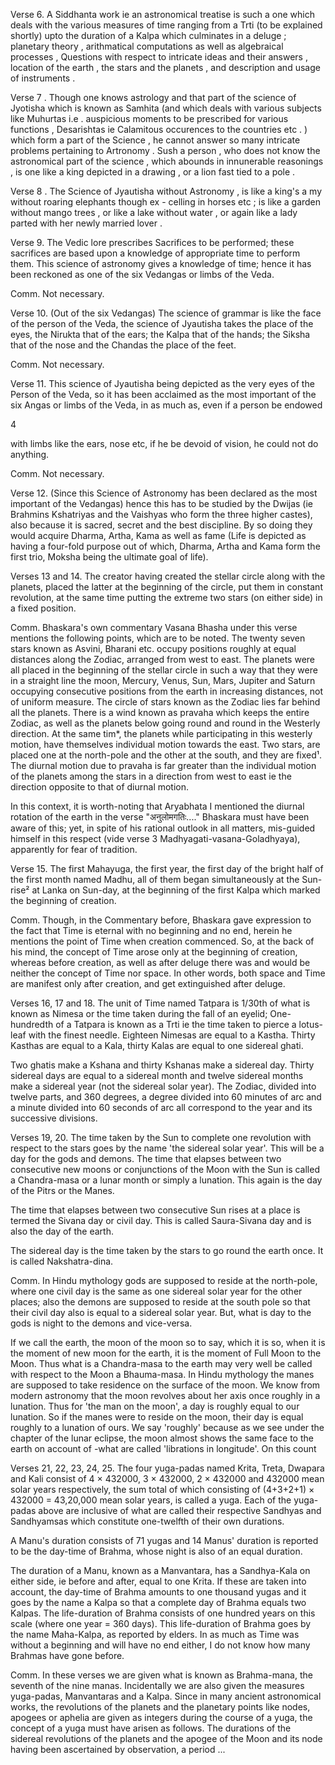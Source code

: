 


Verse 6. A Siddhanta work ie an astronomical treatise is such a one which deals with the various measures of time ranging from a Trti (to be explained shortly) upto the duration of a Kalpa which culminates in a deluge ; planetary theory , arithmatical computations as well as algebraical processes , Questions with respect to intricate ideas and their answers , location of the earth , the stars and the planets , and description and usage of instruments .

Verse 7 . Though one knows astrology and that part of the science of Jyotisha which is known as Samhita (and which deals with various subjects like Muhurtas i.e . auspicious moments to be prescribed for various functions , Desarishtas ie Calamitous occurences to the countries etc . ) which form a part of the Science , he cannot answer so many intricate problems pertaining to Artronomy . Sush a person , who does not know the astronomical part of the science , which abounds in innunerable reasonings , is one like a king depicted in a drawing , or a lion fast tied to a pole .


Verse 8 . The Science of Jyautisha without Astronomy , is like a king's a my without roaring elephants though ex - celling in horses etc ; is like a garden without mango trees , or like a lake without water , or again like a lady parted with her newly married lover .


Verse 9. The Vedic lore prescribes Sacrifices to be performed; these sacrifices are based upon a knowledge of appropriate time to perform them. This science of astronomy gives a knowledge of time; hence it has been reckoned as one of the six Vedangas or limbs of the Veda.

Comm. Not necessary.

Verse 10. (Out of the six Vedangas) The science of grammar is like the face of the person of the Veda, the science of Jyautisha takes the place of the eyes, the Nirukta that of the ears; the Kalpa that of the hands; the Siksha that of the nose and the Chandas the place of the feet.

Comm. Not necessary.

Verse 11. This science of Jyautisha being depicted as the very eyes of the Person of the Veda, so it has been acclaimed as the most important of the six Angas or limbs of the Veda, in as much as, even if a person be endowed

4

with limbs like the ears, nose etc, if he be devoid of vision, he could not do anything.

Comm. Not necessary.

Verse 12. (Since this Science of Astronomy has been declared as the most important of the Vedangas) hence this has to be studied by the Dwijas (ie Brahmins Kshatriyas and the Vaishyas who form the three higher castes), also because it is sacred, secret and the best discipline. By so doing they would acquire Dharma, Artha, Kama as well as fame (Life is depicted as having a four-fold purpose out of which, Dharma, Artha and Kama form the first trio, Moksha being the ultimate goal of life).


Verses 13 and 14. The creator having created the stellar circle along with the planets, placed the latter at the beginning of the circle, put them in constant revolution, at the same time putting the extreme two stars (on either side) in a fixed position.

Comm. Bhaskara's own commentary Vasana Bhasha under this verse mentions the following points, which are to be noted. The twenty seven stars known as Asvini, Bharani etc. occupy positions roughly at equal distances along the Zodiac, arranged from west to east. The planets were all placed in the beginning of the stellar circle in such a way that they were in a straight line the moon, Mercury, Venus, Sun, Mars, Jupiter and Saturn occupying consecutive positions from the earth in increasing distances, not of uniform measure. The circle of stars known as the Zodiac lies far behind all the planets. There is a wind known as pravaha which keeps the entire Zodiac, as well as the planets below going round and round in the Westerly direction. At the same tim*, the planets while participating in this westerly motion, have themselves individual motion towards the east. Two stars, are placed one at the north-pole and the other at the south, and they are fixed¹. The diurnal motion due to pravaha is far greater than the individual motion of the planets among the stars in a direction from west to east ie the direction opposite to that of diurnal motion.

In this context, it is worth-noting that Aryabhata I mentioned the diurnal rotation of the earth in the verse
"अनुलोमगतिः...." Bhaskara must have been aware of this; yet, in spite of his rational outlook in all matters, mis-guided himself in this respect (vide verse 3 Madhyagati-vasana-Goladhyaya), apparently for fear of tradition.



Verse 15. The first Mahayuga, the first year, the first day of the bright half of the first month named Madhu, all of them began simultaneously at the Sun-rise² at Lanka on Sun-day, at the beginning of the first Kalpa which marked the beginning of creation.

Comm. Though, in the Commentary before, Bhaskara gave expression to the fact that Time is eternal with no beginning and no end, herein he mentions the point of Time when creation commenced. So, at the back of his mind, the concept of Time arose only at the beginning of creation, whereas before creation, as well as after deluge there was and would be neither the concept of Time nor space. In other words, both space and Time are manifest only after creation, and get extinguished after deluge.

Verses 16, 17 and 18. The unit of Time named Tatpara is 1/30th of what is known as Nimesa or the time taken during the fall of an eyelid; One-hundredth of a Tatpara is known as a Trti ie the time taken to pierce a lotus-leaf with the finest needle. Eighteen Nimesas are equal to a Kastha. Thirty Kasthas are equal to a Kala, thirty Kalas are equal to one sidereal ghati. 

Two ghatis make a Kshana and thirty Kshanas make a sidereal day. Thirty sidereal days are equal to a sidereal month and twelve sidereal months make a sidereal year (not the sidereal solar year). The Zodiac, divided into twelve parts, and 360 degrees, a degree divided into 60 minutes of arc and a minute divided into 60 seconds of arc all correspond to the year and its successive divisions.



Verses 19, 20. The time taken by the Sun to complete one revolution with respect to the stars goes by the name 'the sidereal solar year'. This will be a day for the gods and demons. The time that elapses between two consecutive new moons or conjunctions of the Moon with the Sun is called a Chandra-masa or a lunar month or simply a lunation. This again is the day of the Pitrs or the Manes.

The time that elapses between two consecutive Sun rises at a place is termed the Sivana day or civil day. This is called Saura-Sivana day and is also the day of the earth.

The sidereal day is the time taken by the stars to go round the earth once. It is called Nakshatra-dina.

Comm. In Hindu mythology gods are supposed to reside at the north-pole, where one civil day is the same as one sidereal solar year for the other places; also the demons are supposed to reside at the south pole so that their civil day also is equal to a sidereal solar year. But, what is day to the gods is night to the demons and vice-versa.

If we call the earth, the moon of the moon so to say, which it is so, when it is the moment of new moon for the earth, it is the moment of Full Moon to the Moon. Thus what is a Chandra-masa to the earth may very well be called with respect to the Moon a Bhauma-masa. In Hindu mythology the manes are supposed to take residence on the surface of the moon. We know from modern astronomy that the moon revolves about her axis once roughly in a lunation. Thus for 'the man on the moon', a day is roughly equal to our lunation. So if the manes were to reside on the moon, their day is equal roughly to a lunation of ours. We say 'roughly' because as we see under the chapter of the lunar eclipse, the moon almost shows the same face to the earth on account of -what are called 'librations in longitude'. On this count



Verses 21, 22, 23, 24, 25. The four yuga-padas named Krita, Treta, Dwapara and Kali consist of 4 × 432000, 3 × 432000, 2 × 432000 and 432000 mean solar years respectively, the sum total of which consisting of (4+3+2+1) × 432000 = 43,20,000 mean solar years, is called a yuga. Each of the yuga-padas above are inclusive of what are called their respective Sandhyas and Sandhyamsas which constitute one-twelfth of their own durations.

A Manu's duration consists of 71 yugas and 14 Manus' duration is reported to be the day-time of Brahma, whose night is also of an equal duration.

The duration of a Manu, known as a Manvantara, has a Sandhya-Kala on either side, ie before and after, equal to one Krita. If these are taken into account, the day-time of Brahma amounts to one thousand yugas and it goes by the name a Kalpa so that a complete day of Brahma equals two Kalpas. The life-duration of Brahma consists of one hundred years on this scale (where one year = 360 days). This life-duration of Brahma goes by the name Maha-Kalpa, as reported by elders. In as much as Time was without a beginning and will have no end either, I do not know how many Brahmas have gone before.

Comm. In these verses we are given what is known as Brahma-mana, the seventh of the nine manas. Incidentally we are also given the measures yuga-padas, Manvantaras and a Kalpa. Since in many ancient astronomical works, the revolutions of the planets and the planetary points like nodes, apogees or aphelia are given as integers during the course of a yuga, the concept of a yuga must have arisen as follows. The durations of the sidereal revolutions of the planets and the apogee of the Moon and its node having been ascertained by observation, a period ...



